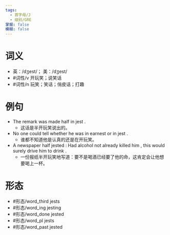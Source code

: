 ```yaml
---
tags:
  - 首字母/J
  - 级别/GRE
掌握: false
模糊: false
---
```

# 词义
- 英：/dʒest/； 美：/dʒest/
- #词性/v  开玩笑；说笑话
- #词性/n  玩笑；笑话；俏皮话；打趣
# 例句
- The remark was made half in jest .
	- 这话是半开玩笑说出的。
- No one could tell whether he was in earnest or in jest .
	- 谁都不知道他是认真的还是在开玩笑。
- A newspaper half jested : Had alcohol not already killed him , this would surely drive him to drink .
	- 一份报纸半开玩笑地写道：要不是喝酒已经要了他的命，这肯定会让他想要喝上一杯。
# 形态
- #形态/word_third jests
- #形态/word_ing jesting
- #形态/word_done jested
- #形态/word_pl jests
- #形态/word_past jested
